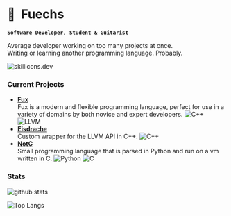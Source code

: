 # 🐾&nbsp;&nbsp;Fuechs

**`Software Developer, Student & Guitarist`**

Average developer working on too many projects at once. \
Writing or learning another programming language. Probably.

![skillicons.dev](https://skillicons.dev/icons?i=c,cpp,rust,java,py,css,html,git,github,vscode,discord&perline=6)

### Current Projects

- **[Fux](https://github.com/fuechs/fux)** \
    Fux is a modern and flexible programming language, perfect for use in a variety of domains by both novice and expert developers. 
    ![C++][cpp-badge] ![LLVM][llvm-badge] 
- **[Eisdrache](https://github.com/fuechs/eisdrache)** \
    Custom wrapper for the LLVM API in C++.
    ![C++][cpp-badge]
- **[NotC](https://github.com/fuechs/notc)** \
    Small programming language that is parsed in Python and run on a vm written in C.
    ![Python][python-badge] ![C][c-badge]

### Stats

![github stats](https://github-readme-stats.vercel.app/api?username=Fuechs&show_icons=true&theme=dark)

![Top Langs](https://github-readme-stats.vercel.app/api/top-langs/?username=Fuechs&layout=compact&theme=dark)

[c-badge]: https://img.shields.io/badge/C-00599C?logo=c&logoColor=white
[cpp-badge]: https://img.shields.io/badge/C++-1a3b63?logo=cplusplus&logoColor=white
[rust-badge]: https://img.shields.io/badge/Rust-%23000000.svg?logo=rust&logoColor=white
[java-badge]: https://img.shields.io/badge/Java-ED8B00?logo=java&logoColor=white
[python-badge]: https://img.shields.io/badge/Python-3670A0?logo=python&logoColor=ffdd54
[llvm-badge]: https://img.shields.io/badge/LLVM-4c1717?logo=llvm&logoColor=white
[macos-badge]: https://img.shields.io/badge/Mac%20OS-000000?logo=macos&logoColor=F0F0F0